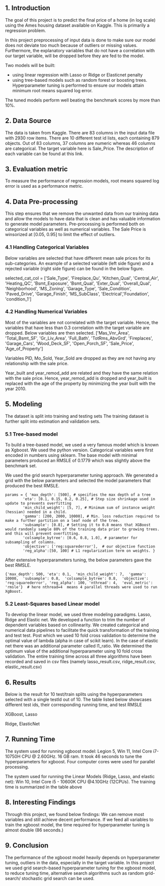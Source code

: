 ## 1. Introduction
The goal of this project is to predict the final price of a home (in log scale) using the Ames housing dataset available on Kaggle. This is primarily a regression problem.

In this project preprocessing of input data is done to make sure our model does not deviate too much because of outliers or missing values. Furthermore, the explanatory variables that do not have a correlation with our target variable, will be dropped before they are fed to the model.

Two models will be built:
- using linear regression with Lasso or Ridge or Elasticnet penalty
- using tree-based models such as random forest or boosting trees.
Hyperparameter tuning is performed to ensure our models attain minimum root means squared log error.

The tuned models perform well beating the benchmark scores by more than 10%.

## 2. Data Source
The data is taken from Kaggle. There are 83 columns in the input data file with 2930 row items. There are 10 different test id lists, each containing 879 objects. Out of 83 columns, 37 columns are numeric whereas 46 columns are categorical. The target variable here is Sale_Price. The description of each variable can be found at this link.

## 3. Evaluation metric
To measure the performance of regression models, root means squared log error is used as a performance metric.

## 4. Data Pre-processing
This step ensures that we remove the unwanted data from our training data and allow the models to have data that is clean and has valuable information to generate model parameters. Pre-processing is performed both on categorical variables as well as numerical variables. The Sale Price is winsorized at [0.05, 0.95] to limit the effect of outliers.
### 4.1 Handling Categorical Variables
Below variables are selected that have different mean sale prices for its sub-categories. An example of a selected variable (left side figure) and a rejected variable (right side figure) can be found in the below figure.

selected_cat_col = ['Sale_Type', 'Fireplace_Qu', 'Kitchen_Qual', 'Central_Air', 'Heating_QC', 'Bsmt_Exposure', 'Bsmt_Qual', 'Exter_Qual', 'Overall_Qual', 'Neighborhood', 'MS_Zoning', 'Garage_Type', 'Sale_Condition',  'Paved_Drive', 'Garage_Finish', 'MS_SubClass', 'Electrical','Foundation', 'condition_1']
### 4.2 Handling Numerical Variables
Most of the variables are not correlated with the target variable. Hence, the variables that have less than 0.3 correlation with the target variable are dropped. Below variables are then selected.
['Mas_Vnr_Area', 'Total_Bsmt_SF', 'Gr_Liv_Area', 'Full_Bath', 'TotRms_AbvGrd', 'Fireplaces', 'Garage_Cars', 'Wood_Deck_SF',  'Open_Porch_SF', 'Sale_Price', 'Age_of_Property']

Variables PID, Mo_Sold, Year_Sold are dropped as they are not having any relationship with the sale price.

Year_built and year_remod_add are related and they have the same relation with the sale price. Hence, year_remod_add is dropped and year_built is replaced with the age of the property by minimizing the year built with the year 2010.

## 5. Modeling
The dataset is split into training and testing sets The training dataset is further split into estimation and validation sets.
### 5.1 Tree-based model
To build a tree-based model, we used a very famous model which is known as Xgboost. We used the python version. Categorical variables were first encoded in numbers using sklearn. The base model with minimal parameters produced an RMSLE of 0.1779 which was slightly above the benchmark set.

We used the grid search hyperparameter tuning approach. We generated a grid with the below parameters and selected the model parameters that produced the best RMSLE.
```
params = { 'max_depth': [500], # specifies the max depth of a tree
        'eta': [0.1, 0.15, 0.2, 0.25], # Step size shrinkage used in update to prevents overfitting
        'min_child_weight': [5, 7], # Minimum sum of instance weight (hessian) needed in a child.
        'gamma': [200, 2000, 10000], # Min. loss reduction required to make a further partition on a leaf node of the tree.
        'subsample': [0.8], # Setting it to 0.8 means that XGBoost would randomly sample 80% of the training data prior to growing trees. and this will prevent overfitting.
        'colsample_bytree': [0.6, 0.8, 1.0], # parameter for subsampling of columns.
        'objective': ['reg:squarederror'],  # our objective function
        'reg_alpha':[50, 100] # L1 regularization term on weights. }
```

After extensive hyperparameters tuning, the below parameters gave the best RMSLE.

`
{'max_depth': 500, 'eta': 0.1,  'min_child_weight': 7,  'gamma': 10000,  'subsample': 0.8,  'colsample_bytree': 0.8,  'objective': 'reg:squarederror', 'reg_alpha': 100, 'nthread': 4,  'eval_metric': 'rmsle'}  # here nthread=4  means 4 parallel threads were used to run XgBoost.
`

### 5.2 Least-Squares based Linear model
To develop the linear model, we used three modeling paradigms. Lasso, Ridge and Elastic net. We developed a function to trim the number of dependent variables based on collinearity. We created categorical and numerical data pipelines to facilitate the quick transformation of the training and test test. Post which we used 10 fold cross validation to determine the optimal value of lambda (alpha in case of scikit learn). In the case of elastic net there was an additional parameter called l1_ratio. We determined the optimum value of the additional hyperparameter using 10 fold cross validation. The entire training time across all three algorithms have been recorded and saved in csv files (namely lasso_result.csv, ridge_result.csv, elastic_result.csv)
## 6. Results
Below is the result for 10 test/train splits using the hyperparameters selected with a single testId out of 10. The table listed below showcases different test ids, their corresponding running time, and test RMSLE

XGBoost, Lasso

Ridge, ElasticNet

## 7. Running Time
The system used for running xgboost model: Legion 5, Win 11, Intel Core i7-10750H CPU @ 2.60GHz. 16 GB ram. It took 46 seconds to tune the hyperparameters for xgboost. Four computer cores were used for parallel processing.

The system used for running the Linear Models (Ridge, Lasso, and elastic net): Win 10, Intel Core i5 - 10600K CPU @4.10GHz (12CPUs). The training time is summarized in the table above
## 8. Interesting Findings
Through this project, we found below findings:
We can remove most variables and still achieve decent performance.
If we feed all variables to train the xgboost model, the time required for hyperparameter tuning is almost double (86 seconds.)
## 9. Conclusion
The performance of the xgboost model heavily depends on hyperparameter tuning, outliers in the data, especially in the target variable. In this project we used grid search-based hyperparameter tuning for the xgboost model, to reduce tuning time, alternative search algorithms such as random grid-search/ stochastic grid search can be used.
